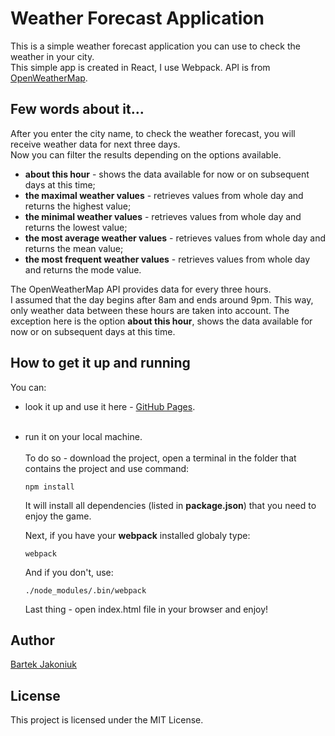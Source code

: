 # Weather Forecast Application

This is a simple weather forecast application you can use to check the weather in your city.<br />
This simple app is created in React, I use Webpack.
API is from [OpenWeatherMap](https://openweathermap.org/).

## Few words about it...
After you enter the city name, to check the weather forecast, you will receive weather data for next three days.<br />
Now you can filter the results depending on the options available.<br />
* **about this hour** - shows the data available for now or on subsequent days at this time;<br />
* **the maximal weather values** - retrieves values from whole day and returns the highest value;<br />
* **the minimal weather values** - retrieves values from whole day and returns the lowest value;<br />
* **the most average weather values** - retrieves values from whole day and returns the mean value;<br />
* **the most frequent weather values** - retrieves values from whole day and returns the mode value.<br />

The OpenWeatherMap API provides data for every three hours.<br />
I assumed that the day begins after 8am and ends around 9pm. This way, only weather data between these hours are taken into account. The exception here is the option **about this hour**, shows the data available for now or on subsequent days at this time.<br />

## How to get it up and running

You can:
* look it up and use it here - [GitHub Pages](https://bajako.github.io/weather_forecast_app/). <br /><br />
* run it on your local machine.<br /><br />
  To do so - download the project, open a terminal in the folder that contains the project and use command:
  ```
  npm install
  ```
  It will install all dependencies (listed in **package.json**) that you need to enjoy the game.
  
  Next, if you have your **webpack** installed globaly type:
  ```
  webpack
  ```
  And if you don't, use:
  ```
  ./node_modules/.bin/webpack
  ```
  Last thing - open index.html file in your browser and enjoy! 
  
 ## Author
 [Bartek Jakoniuk](https://github.com/bajako)
 
 ## License
 This project is licensed under the MIT License.
 
 

